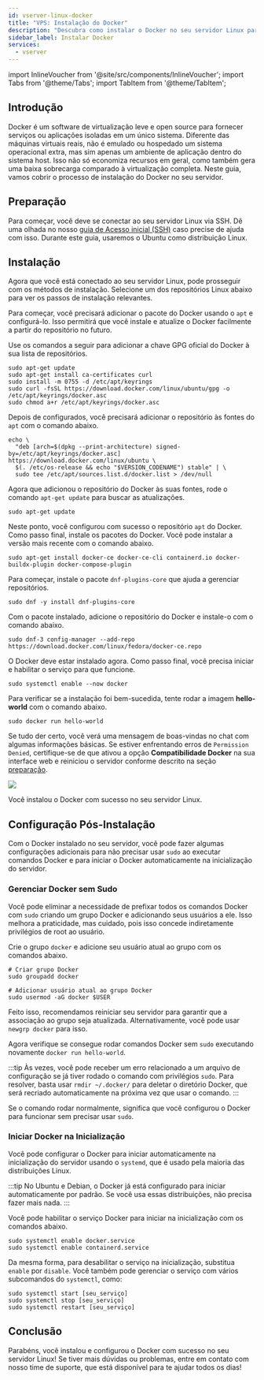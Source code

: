```yaml
---
id: vserver-linux-docker
title: "VPS: Instalação do Docker"
description: "Descubra como instalar o Docker no seu servidor Linux para rodar aplicações isoladas de forma eficiente e economizar recursos do sistema → Saiba mais agora"
sidebar_label: Instalar Docker
services:
  - vserver
---
```


import InlineVoucher from '@site/src/components/InlineVoucher';
import Tabs from '@theme/Tabs';
import TabItem from '@theme/TabItem';

## Introdução

Docker é um software de virtualização leve e open source para fornecer serviços ou aplicações isoladas em um único sistema. Diferente das máquinas virtuais reais, não é emulado ou hospedado um sistema operacional extra, mas sim apenas um ambiente de aplicação dentro do sistema host. Isso não só economiza recursos em geral, como também gera uma baixa sobrecarga comparado à virtualização completa. Neste guia, vamos cobrir o processo de instalação do Docker no seu servidor.

<InlineVoucher />

## Preparação

Para começar, você deve se conectar ao seu servidor Linux via SSH. Dê uma olhada no nosso [guia de Acesso inicial (SSH)](vserver-linux-ssh.md) caso precise de ajuda com isso. Durante este guia, usaremos o Ubuntu como distribuição Linux.



## Instalação

Agora que você está conectado ao seu servidor Linux, pode prosseguir com os métodos de instalação. Selecione um dos repositórios Linux abaixo para ver os passos de instalação relevantes.

<Tabs>
<TabItem value="ubuntu/debian" label="Ubuntu & Debian" default>

Para começar, você precisará adicionar o pacote do Docker usando o `apt` e configurá-lo. Isso permitirá que você instale e atualize o Docker facilmente a partir do repositório no futuro.

Use os comandos a seguir para adicionar a chave GPG oficial do Docker à sua lista de repositórios.

```
sudo apt-get update
sudo apt-get install ca-certificates curl
sudo install -m 0755 -d /etc/apt/keyrings
sudo curl -fsSL https://download.docker.com/linux/ubuntu/gpg -o /etc/apt/keyrings/docker.asc
sudo chmod a+r /etc/apt/keyrings/docker.asc
```

Depois de configurados, você precisará adicionar o repositório às fontes do `apt` com o comando abaixo.

```
echo \
  "deb [arch=$(dpkg --print-architecture) signed-by=/etc/apt/keyrings/docker.asc] https://download.docker.com/linux/ubuntu \
  $(. /etc/os-release && echo "$VERSION_CODENAME") stable" | \
  sudo tee /etc/apt/sources.list.d/docker.list > /dev/null
```

Agora que adicionou o repositório do Docker às suas fontes, rode o comando `apt-get update` para buscar as atualizações.

```
sudo apt-get update
```

Neste ponto, você configurou com sucesso o repositório `apt` do Docker. Como passo final, instale os pacotes do Docker. Você pode instalar a versão mais recente com o comando abaixo.

```
sudo apt-get install docker-ce docker-ce-cli containerd.io docker-buildx-plugin docker-compose-plugin
```

</TabItem>

<TabItem value="fedora" label="Fedora">

Para começar, instale o pacote `dnf-plugins-core` que ajuda a gerenciar repositórios.

```
sudo dnf -y install dnf-plugins-core
```

Com o pacote instalado, adicione o repositório do Docker e instale-o com o comando abaixo.

```
sudo dnf-3 config-manager --add-repo https://download.docker.com/linux/fedora/docker-ce.repo
```

O Docker deve estar instalado agora. Como passo final, você precisa iniciar e habilitar o serviço para que funcione.

```
sudo systemctl enable --now docker
```

</TabItem>
</Tabs>

Para verificar se a instalação foi bem-sucedida, tente rodar a imagem **hello-world** com o comando abaixo.

```
sudo docker run hello-world
```

Se tudo der certo, você verá uma mensagem de boas-vindas no chat com algumas informações básicas. Se estiver enfrentando erros de `Permission Denied`, certifique-se de que ativou a opção **Compatibilidade Docker** na sua interface web e reiniciou o servidor conforme descrito na seção [preparação](#preparação).

![](https://screensaver01.zap-hosting.com/index.php/s/tzJwpYRYb9Mmryo/preview)

Você instalou o Docker com sucesso no seu servidor Linux.

## Configuração Pós-Instalação

Com o Docker instalado no seu servidor, você pode fazer algumas configurações adicionais para não precisar usar `sudo` ao executar comandos Docker e para iniciar o Docker automaticamente na inicialização do servidor.

### Gerenciar Docker sem Sudo

Você pode eliminar a necessidade de prefixar todos os comandos Docker com `sudo` criando um grupo Docker e adicionando seus usuários a ele. Isso melhora a praticidade, mas cuidado, pois isso concede indiretamente privilégios de root ao usuário.

Crie o grupo `docker` e adicione seu usuário atual ao grupo com os comandos abaixo.

```
# Criar grupo Docker
sudo groupadd docker

# Adicionar usuário atual ao grupo Docker
sudo usermod -aG docker $USER
```

Feito isso, recomendamos reiniciar seu servidor para garantir que a associação ao grupo seja atualizada. Alternativamente, você pode usar `newgrp docker` para isso.

Agora verifique se consegue rodar comandos Docker sem `sudo` executando novamente `docker run hello-world`.

:::tip
Às vezes, você pode receber um erro relacionado a um arquivo de configuração se já tiver rodado o comando com privilégios `sudo`. Para resolver, basta usar `rmdir ~/.docker/` para deletar o diretório Docker, que será recriado automaticamente na próxima vez que usar o comando.
:::

Se o comando rodar normalmente, significa que você configurou o Docker para funcionar sem precisar usar `sudo`.

### Iniciar Docker na Inicialização

Você pode configurar o Docker para iniciar automaticamente na inicialização do servidor usando o `systemd`, que é usado pela maioria das distribuições Linux.

:::tip
No Ubuntu e Debian, o Docker já está configurado para iniciar automaticamente por padrão. Se você usa essas distribuições, não precisa fazer mais nada.
:::

Você pode habilitar o serviço Docker para iniciar na inicialização com os comandos abaixo.
```
sudo systemctl enable docker.service
sudo systemctl enable containerd.service
```

Da mesma forma, para desabilitar o serviço na inicialização, substitua `enable` por `disable`. Você também pode gerenciar o serviço com vários subcomandos do `systemctl`, como:

```
sudo systemctl start [seu_serviço]
sudo systemctl stop [seu_serviço]
sudo systemctl restart [seu_serviço]
```

## Conclusão

Parabéns, você instalou e configurou o Docker com sucesso no seu servidor Linux! Se tiver mais dúvidas ou problemas, entre em contato com nosso time de suporte, que está disponível para te ajudar todos os dias!

<InlineVoucher />